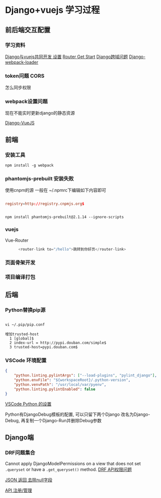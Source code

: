 # Django+vuejs 学习过程

## 前后端交互配置

### 学习资料

[Django与vuejs共同开发 设置](https://zhuanlan.zhihu.com/p/25080236)
[Router Get Start](https://router.vuejs.org/zh-cn/essentials/getting-started.html)
[Django跨域问题](https://stackoverflow.com/questions/35881201/django-rest-framework-csrf-and-vue-js)
[Django-webpack-loader](https://stackoverflow.com/questions/37479554/vue-js-with-django-webpack-loader)

### token问题  CORS

怎么同步权限

### webpack设置问题

现在不能实时更新django的静态资源

[Django-VueJS](https://zhuanlan.zhihu.com/p/25080236)

## 前端

### 安装工具

```lang=shell
npm install -g webpack
```

### phantomjs-prebuilt 安装失败

使用cnpm的源
一般在 ~/.npmrc下编辑如下内容即可

```rc

registry=http://registry.cnpmjs.org$                                           ```   

```

```shell

npm install phantomjs-prebuilt@2.1.14 --ignore-scripts

```

### vuejs

Vue-Router

```js
      <router-link to="/hello">跳转到你好页</router-link>
```

### 页面骨架开发
### 项目编译打包

## 后端

### Python替换pip源

```shell

vi ~/.pip/pip.conf

增加trusted-host
  1 [global]$
  2 index-url = http://pypi.douban.com/simple$
  3 trusted-host=pypi.douban.com$

```

### VSCode 环境配置

```json
{
    "python.linting.pylintArgs": ["--load-plugins", "pylint_django"],
    "python.envFile": "${workspaceRoot}/.python-version",
    "python.venvPath": "/usr/local/var/pyenv",
    "python.linting.pylintEnabled": false
}
```

[VSCode Python 的设置](https://donjayamanne.github.io/pythonVSCodeDocs/docs/python-path/)

Python有DjangoDebug模板的配置, 可以只留下两个Django 改名为Django-Debug, 再复制一个Django-Run并删除Debug参数

## Django端

### DRF问题集合
Cannot apply DjangoModelPermissions on a view that does not set `.queryset` or have a `.get_queryset()` method.
[DRF API权限问题](https://stackoverflow.com/questions/31335736/cannot-apply-djangomodelpermissions-on-a-view-that-does-not-have-queryset-pro)

[JSON 返回 去除null字段](https://stackoverflow.com/questions/27015931/remove-null-fields-from-django-rest-framework-response)

[API 注册/管理](https://stackoverflow.com/questions/20825029/registering-api-in-apps)


